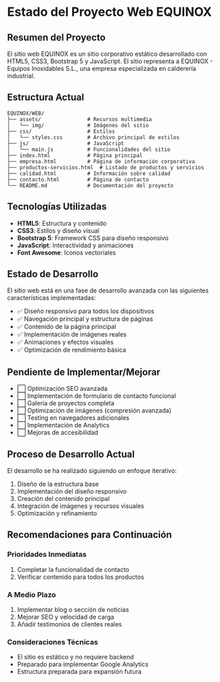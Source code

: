 # Estado del Proyecto Web EQUINOX

## Resumen del Proyecto

El sitio web EQUINOX es un sitio corporativo estático desarrollado con HTML5, CSS3, Bootstrap 5 y JavaScript. El sitio representa a EQUINOX - Equipos Inoxidables S.L., una empresa especializada en calderería industrial.

## Estructura Actual

```
EQUINOX/WEB/
├── assets/               # Recursos multimedia
│   └── img/              # Imágenes del sitio
├── css/                  # Estilos
│   └── styles.css        # Archivo principal de estilos
├── js/                   # JavaScript
│   └── main.js           # Funcionalidades del sitio
├── index.html            # Página principal
├── empresa.html          # Página de información corporativa
├── productos-servicios.html  # Listado de productos y servicios
├── calidad.html          # Información sobre calidad
├── contacto.html         # Página de contacto
└── README.md             # Documentación del proyecto
```

## Tecnologías Utilizadas

- **HTML5**: Estructura y contenido
- **CSS3**: Estilos y diseño visual
- **Bootstrap 5**: Framework CSS para diseño responsivo
- **JavaScript**: Interactividad y animaciones
- **Font Awesome**: Iconos vectoriales

## Estado de Desarrollo

El sitio web está en una fase de desarrollo avanzada con las siguientes características implementadas:

- ✅ Diseño responsivo para todos los dispositivos
- ✅ Navegación principal y estructura de páginas
- ✅ Contenido de la página principal
- ✅ Implementación de imágenes reales
- ✅ Animaciones y efectos visuales
- ✅ Optimización de rendimiento básica

## Pendiente de Implementar/Mejorar

- ⬜ Optimización SEO avanzada
- ⬜ Implementación de formulario de contacto funcional
- ⬜ Galería de proyectos completa
- ⬜ Optimización de imágenes (compresión avanzada)
- ⬜ Testing en navegadores adicionales
- ⬜ Implementación de Analytics
- ⬜ Mejoras de accesibilidad

## Proceso de Desarrollo Actual

El desarrollo se ha realizado siguiendo un enfoque iterativo:

1. Diseño de la estructura base
2. Implementación del diseño responsivo
3. Creación del contenido principal
4. Integración de imágenes y recursos visuales
5. Optimización y refinamiento

## Recomendaciones para Continuación

### Prioridades Inmediatas
1. Completar la funcionalidad de contacto
2. Verificar contenido para todos los productos

### A Medio Plazo
1. Implementar blog o sección de noticias
2. Mejorar SEO y velocidad de carga
3. Añadir testimonios de clientes reales

### Consideraciones Técnicas
- El sitio es estático y no requiere backend
- Preparado para implementar Google Analytics
- Estructura preparada para expansión futura
